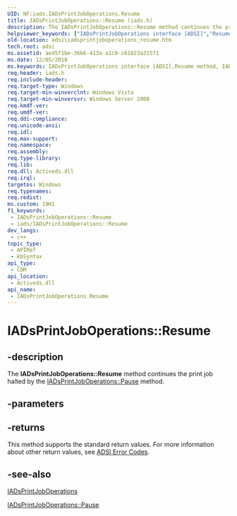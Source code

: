 ```yaml
---
UID: NF:iads.IADsPrintJobOperations.Resume
title: IADsPrintJobOperations::Resume (iads.h)
description: The IADsPrintJobOperations::Resume method continues the print job halted by the IADsPrintJobOperations::Pause method.
helpviewer_keywords: ["IADsPrintJobOperations interface [ADSI]","Resume method","IADsPrintJobOperations.Resume","IADsPrintJobOperations::Resume","Resume","Resume method [ADSI]","Resume method [ADSI]","IADsPrintJobOperations interface","_ds_iadsprintjoboperations_resume","adsi.iadsprintjoboperations__resume","adsi.iadsprintjoboperations_resume","iads/IADsPrintJobOperations::Resume"]
old-location: adsi\iadsprintjoboperations_resume.htm
tech.root: adsi
ms.assetid: aed5f1be-36b6-413a-a1c0-c61823a31571
ms.date: 12/05/2018
ms.keywords: IADsPrintJobOperations interface [ADSI],Resume method, IADsPrintJobOperations.Resume, IADsPrintJobOperations::Resume, Resume, Resume method [ADSI], Resume method [ADSI],IADsPrintJobOperations interface, _ds_iadsprintjoboperations_resume, adsi.iadsprintjoboperations__resume, adsi.iadsprintjoboperations_resume, iads/IADsPrintJobOperations::Resume
req.header: iads.h
req.include-header: 
req.target-type: Windows
req.target-min-winverclnt: Windows Vista
req.target-min-winversvr: Windows Server 2008
req.kmdf-ver: 
req.umdf-ver: 
req.ddi-compliance: 
req.unicode-ansi: 
req.idl: 
req.max-support: 
req.namespace: 
req.assembly: 
req.type-library: 
req.lib: 
req.dll: Activeds.dll
req.irql: 
targetos: Windows
req.typenames: 
req.redist: 
ms.custom: 19H1
f1_keywords:
 - IADsPrintJobOperations::Resume
 - iads/IADsPrintJobOperations::Resume
dev_langs:
 - c++
topic_type:
 - APIRef
 - kbSyntax
api_type:
 - COM
api_location:
 - Activeds.dll
api_name:
 - IADsPrintJobOperations.Resume
---
```


# IADsPrintJobOperations::Resume


## -description

The <b>IADsPrintJobOperations::Resume</b> method continues the print job halted by the  <a href="https://docs.microsoft.com/windows/desktop/api/iads/nf-iads-iadsprintjoboperations-pause">IADsPrintJobOperations::Pause</a> method.

## -parameters

## -returns

This method supports the standard return values. For more information about other return values, see  <a href="https://docs.microsoft.com/windows/desktop/ADSI/adsi-error-codes">ADSI Error Codes</a>.

## -see-also

<a href="https://docs.microsoft.com/windows/desktop/api/iads/nn-iads-iadsprintjoboperations">IADsPrintJobOperations</a>



<a href="https://docs.microsoft.com/windows/desktop/api/iads/nf-iads-iadsprintjoboperations-pause">IADsPrintJobOperations::Pause</a>


